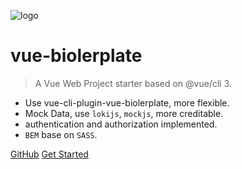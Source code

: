 ![logo](favicon.ico ':size=64')

# vue-biolerplate

> A Vue Web Project starter based on @vue/cli 3.

* Use vue-cli-plugin-vue-biolerplate, more flexible.
* Mock Data, use `lokijs`, `mockjs`, more creditable.
* authentication and authorization implemented.
* `BEM` base on `SASS`.

[GitHub](https://github.com/zhangyinag/vue-boilerplate)
[Get Started](quick-start)